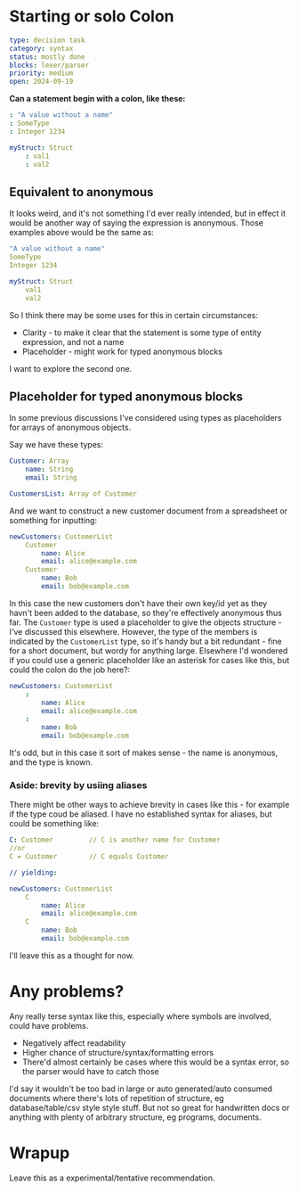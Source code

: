 Starting or solo Colon
======================

```yaml
type: decision task
category: syntax
status: mostly done
blocks: lexer/parser
priority: medium
open: 2024-09-19
```


**Can a statement begin with a colon, like these:**

```yaml
: "A value without a name"
: SomeType
: Integer 1234

myStruct: Struct
	: val1
	: val2
```

Equivalent to anonymous
-----------------------

It looks weird, and it's not something I'd ever really intended, but in effect it would be another way of saying the expression is anonymous.
Those examples above would be the same as:

```yaml
"A value without a name"
SomeType
Integer 1234

myStruct: Struct
	val1
	val2
```

So I think there may be some uses for this in certain circumstances:

* Clarity - to make it clear that the statement is some type of entity expression, and not a name
* Placeholder - might work for typed anonymous blocks

I want to explore the second one.


Placeholder for typed anonymous blocks
--------------------------------------

In some previous discussions I've considered using types as placeholders for arrays of anonymous objects.

Say we have these types:

```yaml
Customer: Array
	name: String
	email: String

CustomersList: Array of Customer
```

And we want to construct a new customer document from a spreadsheet or something for inputting:

```yaml
newCustomers: CustomerList
	Customer
		name: Alice
		email: alice@example.com
	Customer
		name: Bob
		email: bob@example.com
```

In this case the new customers don't have their own key/id yet as they havn't been added to the database, so they're effectively anonymous thus far.
The `Customer` type is used a placeholder to give the objects structure - I've discussed this elsewhere.
However, the type of the members is indicated by the `CustomerList` type, so it's handy but a bit redundant - fine for a short document, but wordy for anything large.
Elsewhere I'd wondered if you could use a generic placeholder like an asterisk for cases like this, but could the colon do the job here?:

```yaml
newCustomers: CustomerList
	:
		name: Alice
		email: alice@example.com
	:
		name: Bob
		email: bob@example.com
```

It's odd, but in this case it sort of makes sense - the name is anonymous, and the type is known.

### Aside: brevity by usiing aliases

There might be other ways to achieve brevity in cases like this - for example if the type coud be aliased.
I have no established syntax for aliases, but could be something like:

```yaml
C: Customer			// C is another name for Customer
//or
C = Customer		// C equals Customer

// yielding:

newCustomers: CustomerList
	C
		name: Alice
		email: alice@example.com
	C
		name: Bob
		email: bob@example.com
```

I'll leave this as a thought for now.


Any problems?
=============
Any really terse syntax like this, especially where symbols are involved, could have problems.

* Negatively affect readability
* Higher chance of structure/syntax/formatting errors
* There'd almost certainly be cases where this would be a syntax error, so the parser would have to catch those

I'd say it wouldn't be too bad in large or auto generated/auto consumed documents where there's lots of repetition of structure, eg database/table/csv style style stuff.
But not so great for handwritten docs or anything with plenty of arbitrary structure, eg programs, documents.


Wrapup
=======
Leave this as a experimental/tentative recommendation.



